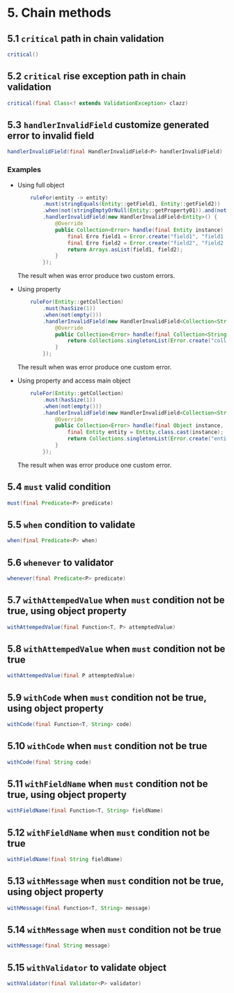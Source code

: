 # 5. Chain methods

## 5.1 `critical` path in chain validation

```java
critical()
```

## 5.2 `critical` rise exception path in chain validation

```java
critical(final Class<? extends ValidationException> clazz)
```

## 5.3 `handlerInvalidField` customize generated error to invalid field

```java
handlerInvalidField(final HandlerInvalidField<P> handlerInvalidField)
```

### Examples

* Using full object

    ```java
        ruleFor(entity -> entity)
            .must(stringEquals(Entity::getField1, Entity::getField2))
            .when(not(stringEmptyOrNull(Entity::getProperty01)).and(not(stringEmptyOrNull(Entity::getProperty01))))
            .handlerInvalidField(new HandlerInvalidField<Entity>() {
                @Override
                public Collection<Error> handle(final Entity instance) {
                    final Erro field1 = Error.create("field1", "field1 must be equal field2", "404", instance.getField1());
                    final Erro field2 = Error.create("field2", "field2 must be equal field1", "404", instance.getField2());
                    return Arrays.asList(field1, field2);
                }
            });
    ```

    The result when was error produce two custom errors.

* Using property

    ```java
        ruleFor(Entity::getCollection)
            .must(hasSize(1))
            .when(not(empty()))
            .handlerInvalidField(new HandlerInvalidField<Collection<String>>() {
                @Override
                public Collection<Error> handle(final Collection<String> instance) {
                    return Collections.singletonList(Error.create("collection", "collection must be size 1", "404", instance.getCollection()));
                }
            });
    ```

    The result when was error produce one custom error.

* Using property and access main object

    ```java
        ruleFor(Entity::getCollection)
            .must(hasSize(1))
            .when(not(empty()))
            .handlerInvalidField(new HandlerInvalidField<Collection<String>>() {
                @Override
                public Collection<Error> handle(final Object instance, final Collection<String> value) {
                    final Entity entity = Entity.class.cast(instance);
                    return Collections.singletonList(Error.create("entity", "entity property collection must be size 1", "404", entity));
                }
            });
    ```

    The result when was error produce one custom error.

## 5.4 `must` valid condition

```java
must(final Predicate<P> predicate)
```

## 5.5 `when` condition to validate

```java
when(final Predicate<P> when)
```

## 5.6 `whenever` to validator

```java
whenever(final Predicate<P> predicate)
```

## 5.7 `withAttempedValue` when `must` condition not be true, using object property

```java
withAttempedValue(final Function<T, P> attemptedValue)
```

## 5.8 `withAttempedValue` when `must` condition not be true

```java
withAttempedValue(final P attemptedValue)
```

## 5.9 `withCode` when `must` condition not be true, using object property

```java
withCode(final Function<T, String> code)
```

## 5.10 `withCode` when `must` condition not be true

```java
withCode(final String code)
```

## 5.11 `withFieldName` when `must` condition not be true, using object property

```java
withFieldName(final Function<T, String> fieldName)
```

## 5.12 `withFieldName` when `must` condition not be true

```java
withFieldName(final String fieldName)
```

## 5.13 `withMessage` when `must` condition not be true, using object property

```java
withMessage(final Function<T, String> message)
```

## 5.14 `withMessage` when `must` condition not be true

```java
withMessage(final String message)
```

## 5.15 `withValidator` to validate object

```java
withValidator(final Validator<P> validator)
```
